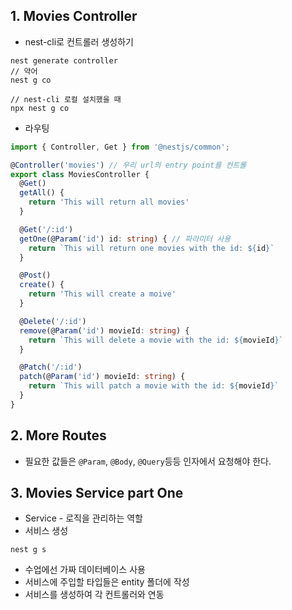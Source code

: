 ## 1. Movies Controller
* nest-cli로 컨트롤러 생성하기
```
nest generate controller
// 약어
nest g co

// nest-cli 로컬 설치했을 때
npx nest g co
```

* 라우팅
```ts
import { Controller, Get } from '@nestjs/common';

@Controller('movies') // 우리 url의 entry point를 컨트롤
export class MoviesController {
  @Get()
  getAll() {
    return 'This will return all movies'
  }

  @Get('/:id')
  getOne(@Param('id') id: string) { // 파라미터 사용
    return `This will return one movies with the id: ${id}`
  }

  @Post()
  create() {
    return 'This will create a moive'
  }

  @Delete('/:id')
  remove(@Param('id') movieId: string) {
    return `This will delete a movie with the id: ${movieId}`
  }

  @Patch('/:id')
  patch(@Param('id') movieId: string) {
    return `This will patch a movie with the id: ${movieId}` 
  }
}
```

## 2. More Routes
* 필요한 값들은 `@Param`, `@Body`, `@Query`등등 인자에서 요청해야 한다.

## 3. Movies Service part One
* Service - 로직을 관리하는 역할
* 서비스 생성
```
nest g s
```
* 수업에선 가짜 데이터베이스 사용
* 서비스에 주입할 타입들은 entity 폴더에 작성
* 서비스를 생성하여 각 컨트롤러와 연동
